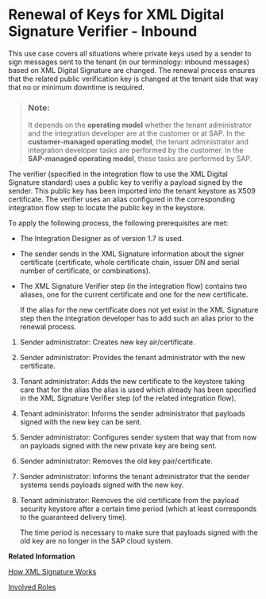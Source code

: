 <!-- loioe35a3bea37514edbaea091ab20412d7f -->

# Renewal of Keys for XML Digital Signature Verifier - Inbound

This use case covers all situations where private keys used by a sender to sign messages sent to the tenant \(in our terminology: inbound messages\) based on XML Digital Signature are changed. The renewal process ensures that the related public verification key is changed at the tenant side that way that no or minimum downtime is required.

> ### Note:  
> It depends on the **operating model** whether the tenant administrator and the integration developer are at the customer or at SAP. In the **customer-managed operating model**, the tenant administrator and integration developer tasks are performed by the customer. In the **SAP-managed operating model**, these tasks are performed by SAP.

The verifier \(specified in the integration flow to use the XML Digital Signature standard\) uses a public key to verifiy a payload signed by the sender. This public key has been imported into the tenant keystore as X509 certificate. The verifier uses an alias configured in the corresponding integration flow step to locate the public key in the keystore.



To apply the following process, the following prerequisites are met:

-   The Integration Designer as of version 1.7 is used.
-   The sender sends in the XML Signature information about the signer certificate \(certificate, whole certificate chain, issuer DN and serial number of certificate, or combinations\).
-   The XML Signature Verifier step \(in the integration flow\) contains two aliases, one for the current certificate and one for the new certificate.

    If the alias for the new certificate does not yet exist in the XML Signature step then the integration developer has to add such an alias prior to the renewal process.


1.  Sender administrator: Creates new key air/certificate.
2.  Sender administrator: Provides the tenant administrator with the new certificate.
3.  Tenant administrator: Adds the new certificate to the keystore taking care that for the alias the alias is used which already has been specified in the XML Signature Verifier step \(of the related integration flow\).
4.  Tenant administrator: Informs the sender administrator that payloads signed with the new key can be sent.
5.  Sender administrator: Configures sender system that way that from now on payloads signed with the new private key are being sent.
6.  Sender administrator: Removes the old key pair/certificate.
7.  Sender administrator: Informs the tenant administrator that the sender systems sends payloads signed with the new key.
8.  Tenant administrator: Removes the old certificate from the payload security keystore after a certain time period \(which at least corresponds to the guaranteed delivery time\).

    The time period is necessary to make sure that payloads signed with the old key are no longer in the SAP cloud system.


**Related Information**  


[How XML Signature Works](../ConnectionSetup/how-xml-signature-works-9857d50.md "A digital signature ensures the authenticity of a message that way that it guarantees the identity of the signer and that the message was not altered after signing. You have the option to digitally sign and validate a message based on the XML Signature standard (issued by the W3C consortium). Applying this standard means that the digital signature of a document itself is stored as an XML element.")

[Involved Roles](involved-roles-3968091.md "The security artifact renewal process requires that different persons perform a sequence of steps in a coordinated way on each side of the communication. The exact sequence depends on the kind of security material which is renewed and on the use case.")

